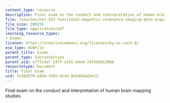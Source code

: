 ```yaml
---
content_type: resource
description: Final exam on the conduct and interpretation of human brain mapping studies.
file: /courses/hst-583-functional-magnetic-resonance-imaging-data-acquisition-and-analysis-fall-2008/fa38d570a2bd4365dc4d8e5dd4a2be13_final.pdf
file_size: 200155
file_type: application/pdf
learning_resource_types:
- Exams
license: https://creativecommons.org/licenses/by-nc-sa/4.0/
ocw_type: OCWFile
parent_title: Exams
parent_type: CourseSection
parent_uid: e77214af-247f-e1b5-b4a9-7425d38126b6
resourcetype: Document
title: Final Exam
uid: fa38d570-a2bd-4365-dc4d-8e5dd4a2be13
---
```

Final exam on the conduct and interpretation of human brain mapping studies.